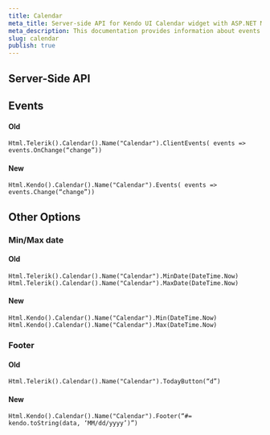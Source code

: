 ```yaml
---
title: Calendar
meta_title: Server-side API for Kendo UI Calendar widget with ASP.NET MVC
meta_description: This documentation provides information about events and options such as min/max date in the server-side API of Kendo UI Calendar widget.
slug: calendar
publish: true
---
```


## Server-Side API

## Events

#### Old

    Html.Telerik().Calendar().Name("Calendar").ClientEvents( events => events.OnChange(“change”))
 
#### New

    Html.Kendo().Calendar().Name("Calendar").Events( events => events.Change(“change”))

## Other Options

### Min/Max date
 
#### Old

    Html.Telerik().Calendar().Name("Calendar").MinDate(DateTime.Now)
    Html.Telerik().Calendar().Name("Calendar").MaxDate(DateTime.Now)
 
#### New

    Html.Kendo().Calendar().Name("Calendar").Min(DateTime.Now)
    Html.Kendo().Calendar().Name("Calendar").Max(DateTime.Now)

### Footer
 
#### Old

    Html.Telerik().Calendar().Name("Calendar").TodayButton(“d”)
 
#### New

    Html.Kendo().Calendar().Name("Calendar").Footer(“#= kendo.toString(data, ‘MM/dd/yyyy’)”) 
